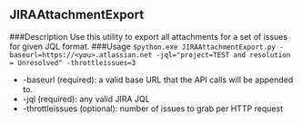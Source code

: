 ## JIRAAttachmentExport
###Description
Use this utility to export all attachments for a set of issues for given JQL format.
###Usage
```$python.exe JIRAAttachmentExport.py -baseurl=https://<you>.atlassian.net -jql="project=TEST and resolution = Unresolved" -throttleissues=3```

* -baseurl (required): a valid base URL that the API calls will be appended to.
* -jql (required): any valid JIRA JQL
* -throttleissues (optional): number of issues to grab per HTTP request
